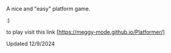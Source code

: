 A nice and "easy" platform game.

:)

to play visit this link [https://meggy-mode.github.io/Platformer/]

Updated 12/9/2024
